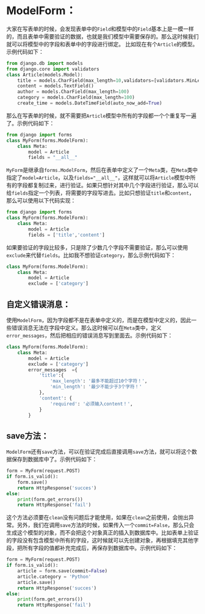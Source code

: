 # ModelForm：

大家在写表单的时候，会发现表单中的`Field`和模型中的`Field`基本上是一模一样的，而且表单中需要验证的数据，也就是我们模型中需要保存的。那么这时候我们就可以将模型中的字段和表单中的字段进行绑定。
比如现在有个`Article`的模型。示例代码如下：

```python
from django.db import models
from django.core import validators
class Article(models.Model):
    title = models.CharField(max_length=10,validators=[validators.MinLengthValidator(limit_value=3)])
    content = models.TextField()
    author = models.CharField(max_length=100)
    category = models.CharField(max_length=100)
    create_time = models.DateTimeField(auto_now_add=True)
```

那么在写表单的时候，就不需要把`Article`模型中所有的字段都一个个重复写一遍了。示例代码如下：

```python
from django import forms
class MyForm(forms.ModelForm):
    class Meta:
        model = Article
        fields = "__all__"
```

`MyForm`是继承自`forms.ModelForm`，然后在表单中定义了一个`Meta`类，在`Meta`类中指定了`model=Article`，以及`fields="__all__"`，这样就可以将`Article`模型中所有的字段都复制过来，进行验证。如果只想针对其中几个字段进行验证，那么可以给`fields`指定一个列表，将需要的字段写进去。比如只想验证`title`和`content`，那么可以使用以下代码实现：

```python
from django import forms
class MyForm(forms.ModelForm):
    class Meta:
        model = Article
        fields = ['title','content']
```

如果要验证的字段比较多，只是除了少数几个字段不需要验证，那么可以使用`exclude`来代替`fields`。比如我不想验证`category`，那么示例代码如下：

```python
class MyForm(forms.ModelForm):
    class Meta:
        model = Article
        exclude = ['category']
```

## 自定义错误消息：

使用`ModelForm`，因为字段都不是在表单中定义的，而是在模型中定义的，因此一些错误消息无法在字段中定义。那么这时候可以在`Meta`类中，定义`error_messages`，然后把相应的错误消息写到里面去。示例代码如下：

```python
class MyForm(forms.ModelForm):
    class Meta:
        model = Article
        exclude = ['category']
        error_messages  ={
            'title':{
                'max_length': '最多不能超过10个字符！',
                'min_length': '最少不能少于3个字符！'
            },
            'content': {
                'required': '必须输入content！',
            }
        }
```

## save方法：

`ModelForm`还有`save`方法，可以在验证完成后直接调用`save`方法，就可以将这个数据保存到数据库中了。示例代码如下：

```python
form = MyForm(request.POST)
if form.is_valid():
    form.save()
    return HttpResponse('succes')
else:
    print(form.get_errors())
    return HttpResponse('fail')
```

这个方法必须要在`clean`没有问题后才能使用，如果在`clean`之前使用，会抛出异常。另外，我们在调用`save`方法的时候，如果传入一个`commit=False`，那么只会生成这个模型的对象，而不会把这个对象真正的插入到数据库中。比如表单上验证的字段没有包含模型中所有的字段，这时候就可以先创建对象，再根据填充其他字段，把所有字段的值都补充完成后，再保存到数据库中。示例代码如下：

```python
form = MyForm(request.POST)
if form.is_valid():
    article = form.save(commit=False)
    article.category = 'Python'
    article.save()
    return HttpResponse('succes')
else:
    print(form.get_errors())
    return HttpResponse('fail')
```